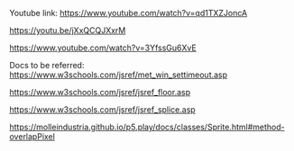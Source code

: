 Youtube link: https://www.youtube.com/watch?v=qd1TXZJoncA

https://youtu.be/jXxQCQJXxrM

https://www.youtube.com/watch?v=3YfssGu6XvE

Docs to be referred: https://www.w3schools.com/jsref/met_win_settimeout.asp

https://www.w3schools.com/jsref/jsref_floor.asp

https://www.w3schools.com/jsref/jsref_splice.asp

https://molleindustria.github.io/p5.play/docs/classes/Sprite.html#method-overlapPixel
